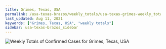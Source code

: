 ```yaml
---
title: Grimes, Texas, USA
permalink: /usa-texas-brazos/weekly_totals/usa-texas-grimes-weekly_totals.html
last_updated: Aug 11, 2021
keywords: ["Grimes, Texas, USA", "weekly totals"]
sidebar: usa-texas-brazos_sidebar
---
```


![Weekly Totals of Confirmed Cases for Grimes, Texas, USA](/covid_tracker/images/graphs/usa-texas-grimes-weekly_totals_graph.png)
